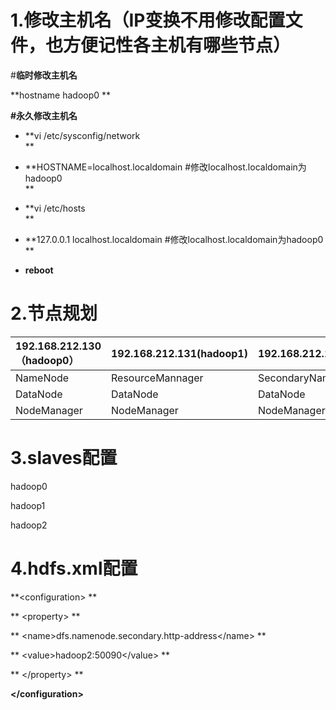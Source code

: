 # 1.修改主机名（IP变换不用修改配置文件，也方便记性各主机有哪些节点）

\#**临时修改主机名**

**hostname hadoop0     **

**\#永久修改主机名**

* **vi /etc/sysconfig/network      
  **

* **HOSTNAME=localhost.localdomain  \#修改localhost.localdomain为hadoop0      
  **

* **vi /etc/hosts      
  **

* **127.0.0.1    localhost.localdomain  \#修改localhost.localdomain为hadoop0      
  **

* **reboot**

# 2.节点规划

| 192.168.212.130（hadoop0） | 192.168.212.131\(hadoop1\) | 192.168.212.132\(hadoop2\) |
| :--- | :--- | :--- |
| NameNode | ResourceMannager | SecondaryNameNode |
| DataNode | DataNode | DataNode |
| NodeManager | NodeManager | NodeManager |

# 3.slaves配置

hadoop0

hadoop1

hadoop2

# 4.hdfs.xml配置

**&lt;configuration&gt;**

**  &lt;property&gt;**

**    &lt;name&gt;dfs.namenode.secondary.http-address&lt;/name&gt;**

**    &lt;value&gt;hadoop2:50090&lt;/value&gt;**

**  &lt;/property&gt;**

**&lt;/configuration&gt;**

